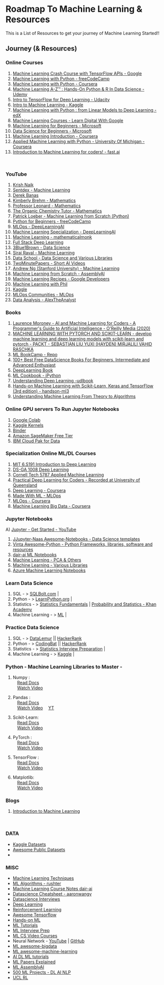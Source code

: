# Roadmap To Machine Learning & Resources

This is a List of Resources to get your journey of Machine Learning Started!!

## Journey (& Resources)

### Online Courses
1. [Machine Learning Crash Course with TensorFlow APIs - Google](https://developers.google.com/machine-learning/crash-course)
2. [Machine Learning with Python - freeCodeCamp](https://www.freecodecamp.org/learn/machine-learning-with-python/)
3. [Machine Learning with Python - Coursera](https://www.coursera.org/learn/machine-learning-with-python)
4. [Machine Learning A-Z™ : Hands-On Python & R In Data Science - Udemy](https://www.udemy.com/share/101Wci/)
5. [Intro to TensorFlow for Deep Learning - Udacity](https://learn.udacity.com/courses/ud187)
6. [Intro to Machine Learning - Kaggle](https://www.kaggle.com/learn/intro-to-machine-learning)
7. [Machine Learning with Python : from Linear Models to Deep Learning - edX](https://www.edx.org/course/machine-learning-with-python-from-linear-models-to)
8. [Machine Learning Courses - Learn Digital With Google](https://learndigital.withgoogle.com/digitalunlocked/courses?category=data)
9. [Machine Learning for Beginners - Microsoft](https://github.com/microsoft/ML-For-Beginners)
10. [Data Science for Beginners - Microsoft](https://github.com/microsoft/Data-Science-For-Beginners)
11. [Machine Learning Introduction - Coursera](https://coursera.org/specializations/machine-learning-introduction)
12. [Applied Machine Learning with Python - University Of Michigan - Coursera](https://coursera.org/learn/python-machine-learning)
13. [Introduction to Machine Learning for coders! - fast.ai](https://course18.fast.ai/ml)
<br>



### YouTube
1. [Krish Naik](https://www.youtube.com/user/krishnaik06/videos)
2. [Sentdex - Machine Learning](https://youtube.com/@sentdex)
3. [Derek Banas](https://youtube.com/@derekbanas)
4. [Kimberly Brehm - Mathematics](https://youtube.com/@SawFinMathematics)
5. [Professor Leonard - Mathematics](https://youtube.com/@ProfessorLeonard)
6. [The Organic Chemistry Tutor - Mathematics](https://youtube.com/@TheOrganicChemistryTutor)
7. [Patrick Loeber - Machine Learning from Scratch (Python)](https://youtube.com/playlist?list=PLqnslRFeH2Upcrywf-u2etjdxxkL8nl7E)
8. [Python for Beginners - freeCodeCamp](https://youtu.be/rfscVS0vtbw)
9. [MLOps - DeepLearningAI](https://youtube.com/playlist?list=PLkDaE6sCZn6GMoA0wbpJLi3t34Gd8l0aK)
10. [Machine Learning Specialization - DeepLearningAI](https://youtube.com/playlist?list=PLkDaE6sCZn6FNC6YRfRQc_FbeQrF8BwGI)
11. [Machine Learning - mathematicalmonk](https://youtube.com/playlist?list=PLD0F06AA0D2E8FFBA)
12. [Full Stack Deep Learning](https://youtube.com/playlist?list=PL1T8fO7ArWleMMI8KPJ_5D5XSlovTW_Ur)
13. [3Blue1Brown - Data Science](https://youtube.com/@3blue1brown)
14. [Siraj Raval - Machine Learning](https://youtube.com/playlist?list=PL2-dafEMk2A6TMJdtMZTusTbtUeWAKc3f)
15. [Data School - Data Science and Various Libraries](https://youtube.com/@dataschool)
16. [TwoMinutePapers - Short AI Videos](https://youtube.com/@TwoMinutePapers)
17. [Andrew Ng (Stanford University) - Machine Learning](https://youtube.com/playlist?list=PLLssT5z_DsK-h9vYZkQkYNWcItqhlRJLN)
18. [Machine Learning from Scratch - AssemblyAI](https://youtube.com/playlist?list=PLcWfeUsAys2k_xub3mHks85sBHZvg24Jd)
19. [Machine Learning Recipes - Google Developers](https://youtube.com/playlist?list=PLOU2XLYxmsIIuiBfYad6rFYQU_jL2ryal)
20. [Machine Learning with Phil](https://youtube.com/@MachineLearningwithPhil)
21. [Kaggle](https://youtube.com/@kaggle)
22. [MLOps Communities - MLOps](https://youtube.com/@MLOps)
23. [Data Analysis - AlexTheAnalyst](https://youtube.com/@AlexTheAnalyst)



### Books
1. [Laurence Moroney - AI and Machine Learning for Coders - A Programmer's Guide to Artificial Intelligence - O'Reilly Media (2020)](https://www.mediafire.com/file/wfarmnphaop0drd/Laurence_Moroney_-_AI_and_Machine_Learning_for_Coders__A_Programmer%2527s_Guide_to_Artificial_Intelligence-O%2527Reilly_Media_%25282020%2529.pdf/file)
2. [MACHINE LEARNING WITH PYTORCH AND SCIKIT-LEARN - develop machine learning and deep learning models with scikit-learn and pytorch - PACKT - SEBASTIAN LIU YUXI (HAYDEN) MIRJALILI VAHID RASCHKA](https://www.mediafire.com/file/aepzcouxazsxcuv/MACHINE_LEARNING_WITH_PYTORCH_AND_SCIKIT-LEARN_develop_machine_learning_and_deep_learning_models_with_scikit-learn_and_pytorch.-PACKT__-_SEBASTIAN_LIU_YUXI_%2528HAYDEN%2529_MIRJALILI_VAHID_RASCHKA_-_.pdf/file)
3. [ML BookCamp - Repo](https://github.com/alexeygrigorev/mlbookcamp-code)
4. [100+ Best Free DataScience Books For Beginners, Intermediate and Advanced Enthusiast](https://www.theinsaneapp.com/2020/12/free-data-science-books-pdf.html)
5. [DeepLearning Book](https://github.com/d2l-ai/d2l-en)
6. [ML Cookbook - iPython](https://github.com/ipython-books/cookbook-2nd)
7. [Understanding Deep Learning -udlbook](https://udlbook.github.io/udlbook/)
8. [Hands-on Machine Learning with Scikit-Learn, Keras and TensorFlow (3rd edition) - handson-ml3](https://github.com/ageron/handson-ml3)
9. [Understanding Machine Learning From Theory to Algorithms](https://t.co/Krh7P5zUZG)



### Online GPU servers To Run Jupyter Notebooks
1. [Google Colab](https://colab.research.google.com) 
2. [Kaggle Kernels](https://kaggle.com/code)
3. [Binder](https://mybinder.org)
4. [Amazon SageMaker Free Tier](https://aws.amazon.com/sagemaker/pricing/)
5. [IBM Cloud Pak for Data](https://www.ibm.com/in-en/products/cloud-pak-for-data)



### Specialization Online ML/DL Courses
1. [MIT 6.S191 Introduction to Deep Learning](http://introtodeeplearning.com/)
2. [DS-GA 1008 Deep Learning](https://cds.nyu.edu/deep-learning/)
3. [Cornell Tech 5787 Applied Machine Learning](https://www.youtube.com/playlist?list=PL2UML_KCiC0UlY7iCQDSiGDMovaupqc83)
4. [Practical Deep Learning for Coders - Recorded at University of Queensland](https://course.fast.ai)
5. [Deep Learning - Coursera](https://coursera.org/specializations/deep-learning)
6. [Made With ML - MLOps](https://madewithml.com/)
7. [MLOps - Coursera](https://coursera.org/specializations/machine-learning-engineering-for-production-mlops)
8. [Machine Learning Big Data - Coursera](https://coursera.org/learn/machine-learning-big-data-apache-spark)



### Jupyter Notebooks
A) [Jupyter - Get Started - YouTube](https://youtu.be/HW29067qVWk)
1. [JJupyter-Naas Awesome-Notebooks - Data Science templates](https://github.com/jupyter-naas/awesome-notebooks)
2. [Vinta Awesome-Python - Python Frameworks, libraries, software and resources](https://github.com/vinta/awesome-python)
3. [dair-ai ML Notebooks](https://github.com/dair-ai/ML-Notebooks)
4. [Machine Learning - PCA & Others](https://github.com/patchy631/machine-learning)
5. [Machine Learning - Various Libraries](https://github.com/ethen8181/machine-learning)
6. [Azure Machine Learning Notebooks](https://github.com/Azure/MachineLearningNotebooks)


### Learn Data Science
1. SQL - > [SQLBolt.com](https://SQLBolt.com) |
2. Python - > [LearnPython.org](https://learnpython.org) |
3. Statistics - > [Statistics Fundamentals](https://bit.ly/StatEssentials) | [Probability and Statistics - Khan Academy](https://www.khanacademy.org/math/statistics-probability)
4. Machine Learning - > [ML](https://yogananth-r.github.io/machine-learning-resources/) |



### Practice Data Science
1. SQL - > [DataLemur](https://datalemur.com) || [HackerRank](https://www.hackerrank.com/domains/sql)
2. Python - > [CodingBat](https://CodingBat.com/python) || [HackerRank](https://www.hackerrank.com/domains/python)
3. Statistics - > [Statistics Interview Preparation](https://www.nicksingh.com/posts/40-probability-statistics-data-science-interview-questions-asked-by-fang-wall-street) |
4. Machine Learning - > [Kaggle](https://kaggle.com) |



### Python - Machine Learning Libraries to Master -
1. Numpy : <br>
         &emsp;[Read Docs](https://numpy.org/doc/stable/user/)<br>
         &emsp;[Watch Video](https://youtu.be/QUT1VHiLmmI)

2. Pandas : <br>
         &emsp;[Read Docs](https://pandas.pydata.org/pandas-docs/version/0.15/tutorials.html)<br>
         &emsp;[Watch Video](https://youtube.com/playlist?list=PL-osiE80TeTsWmV9i9c58mdDCSskIFdDS)
         &emsp;[YT](https://youtu.be/e60ItwlZTKM)

3. Scikit-Learn: <br>
         &emsp;[Read Docs](https://scikit-learn.org/stable/user_guide.html)<br>
         &emsp;[Watch Video](https://youtube.com/playlist?list=PLS1QulWo1RIa7ha9SewcZlsTQVwL7n7oq)

4. PyTorch : <br>
         &emsp;[Read Docs](https://pytorch.org/tutorials/)<br>
         &emsp;[Watch Video](https://youtube.com/playlist?list=PL98nY_tJQXZln8spB5uTZdKN08mYGkOf2)

5. TensorFlow : <br>
         &emsp;[Read Docs](https://tensorflow.org/)<br>
         &emsp;[Watch Video](https://youtu.be/tPYj3fFJGjk)

6. Matplotlib: <br>
         &emsp;[Read Docs](https://matplotlib.org/stable/tutorials/index.html)<br>
         &emsp;[Watch Video](https://youtube.com/playlist?list=PL-osiE80TeTvipOqomVEeZ1HRrcEvtZB_)



### Blogs 
1. [Introduction to Machine Learning](https://yogananth-r.blogspot.com/2022/05/introduction-to-machine-learning.html)
<br>



### DATA

- [Kaggle Datasets](https://www.kaggle.com/datasets)
- [Awesome Public Datasets](https://github.com/awesomedata/awesome-public-datasets)
- [](https://paperswithcode.com/datasets)

### MISC

- [Machine Learning Techniques](https://github.com/ipython-books/cookbook-2nd)
- [ML Algorithms - rushter](https://github.com/rushter/MLAlgorithms)
- [Machine Learning Course Notes dair-ai](https://github.com/dair-ai/ML-Course-Notes)
- [Datascience Cheatsheet - aaronwangy](https://github.com/aaronwangy/Data-Science-Cheatsheet)
- [Datascience Interviews](https://github.com/alexeygrigorev/data-science-interviews)
- [Deep Learning](https://github.com/iamtrask/Grokking-Deep-Learning)
- [Reinforcement Learning](https://datamachines.xyz/the-hands-on-reinforcement-learning-course-page/)
- [Awesome Tensorflow](https://github.com/jtoy/awesome-tensorflow)
- [Hands-on ML](https://github.com/ageron/handson-ml3)
- [ML Tutorials](https://github.com/ujjwalkarn/Machine-Learning-Tutorials)
- [ML Interview Prep](https://github.com/khangich/machine-learning-interview)
- [ML CS Video Courses](https://github.com/Developer-Y/cs-video-courses)
- Neural Network - [YouTube](https://youtube.com/playlist?list=PLAqhIrjkxbuWI23v9cThsA9GvCAUhRvKZ) | [GitHub](https://github.com/karpathy/nn-zero-to-hero)
- [ML awesome-bigdata](https://github.com/newTendermint/awesome-bigdata#machine-learning)
- [ML awesome-machine-learning](https://github.com/josephmisiti/awesome-machine-learning)
- [AI DL ML tutorials](https://github.com/TarrySingh/Artificial-Intelligence-Deep-Learning-Machine-Learning-Tutorials)
- [ML Papers Explained](https://github.com/dair-ai/ML-Papers-Explained)
- [ML AssemblyAI](https://youtube.com/@AssemblyAI)
- [500 ML Projects - DL AI NLP](https://github.com/ashishpatel26/500-AI-Machine-learning-Deep-learning-Computer-vision-NLP-Projects-with-code)
- [UCL RL](https://www.davidsilver.uk/teaching/)
